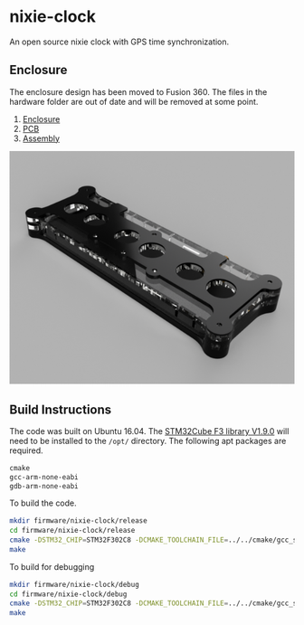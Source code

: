 # nixie-clock

An open source nixie clock with GPS time synchronization.

## Enclosure

The enclosure design has been moved to Fusion 360.  The files in the hardware folder are out of date and will be removed at some point.

1. [Enclosure](http://a360.co/2x962o5)
2. [PCB](http://a360.co/2x9v2f3)
3. [Assembly](http://a360.co/2y7SgBr)

![alt text](/pictures/3d_render.png?raw=true)

## Build Instructions

The code was built on Ubuntu 16.04.  The [STM32Cube F3 library V1.9.0](http://www.st.com/content/st_com/en/products/embedded-software/mcus-embedded-software/stm32-embedded-software/stm32cube-embedded-software/stm32cubef3.html) will need to be installed to the `/opt/` directory.  The following apt packages are required.

```
cmake
gcc-arm-none-eabi
gdb-arm-none-eabi
```

To build the code.

```bash
mkdir firmware/nixie-clock/release
cd firmware/nixie-clock/release
cmake -DSTM32_CHIP=STM32F302C8 -DCMAKE_TOOLCHAIN_FILE=../../cmake/gcc_stm32.cmake -DSTM32Cube_DIR=/opt/STM32Cube_FW_F3_V1.9.0/ -DCMAKE_BUILD_TYPE=Release ..
make
```

To build for debugging

```bash
mkdir firmware/nixie-clock/debug
cd firmware/nixie-clock/debug
cmake -DSTM32_CHIP=STM32F302C8 -DCMAKE_TOOLCHAIN_FILE=../../cmake/gcc_stm32.cmake -DSTM32Cube_DIR=/opt/STM32Cube_FW_F3_V1.9.0/ -DCMAKE_BUILD_TYPE=Debug ..
make
```
